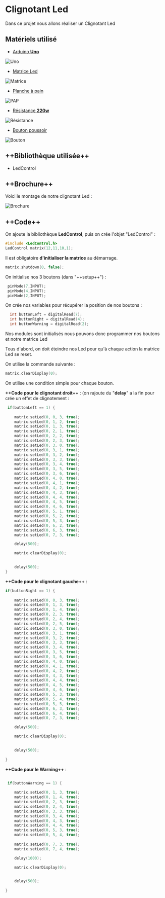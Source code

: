 # **Clignotant Led**


Dans ce projet nous allons réaliser un Clignotant Led

## **Matériels utilisé** 

- [Arduino **Uno**](https://store.arduino.cc/arduino-uno-rev3) 

![Uno](https://store-cdn.arduino.cc/uni/catalog/product/cache/1/image/520x330/604a3538c15e081937dbfbd20aa60aad/a/0/a000066_featured_1_.jpg)  

- [Matrice Led](https://www.google.com/aclk?sa=L&ai=DChcSEwiSrYLOjoTgAhVJFtMKHShNB2QYABADGgJ3Yg&sig=AOD64_2CHBQWl-pxz3uC6rWnS-fuBa1apg&ctype=5&q=&ved=0ahUKEwjujvzNjoTgAhUS2BoKHb26Bm4Q9aACCEA&adurl)

![Matrice](https://encrypted-tbn1.gstatic.com/shopping?q=tbn:ANd9GcQQ265RlLMECgHAk1GJ8q16kRqEB2JS3BQpHyeu53h_BcRRiZQrg5THHSqA5Dp5BK9swwL2q6Cdbr0&usqp=CAc)

- [Planche à pain](https://www.amazon.fr/Hilitand-Planche-Prototype-Soudure-Plastique/dp/B07GZJBDCP/ref=sr_1_3?s=electronics&ie=UTF8&qid=1548253900&sr=1-3&keywords=arduino+planche+a+pain)

![PAP](https://images-na.ssl-images-amazon.com/images/I/61eLGcyoCkL._SL1001_.jpg)

- [Résistance **220w**](https://www.googleadservices.com/pagead/aclk?sa=L&ai=DChcSEwjvncnQj4TgAhXOQ9MKHcgwBr8YABADGgJ3Yg&ohost=www.google.com&cid=CAESEOD2XuofU8MZh0AuejmGKe0&sig=AOD64_2jNpuwC_T2HDPYNNYy928kD3dSrw&ctype=5&q=&ved=0ahUKEwiL3sHQj4TgAhUqzYUKHZzQD2oQ9aACCEE&adurl=) 

![Résistance](https://encrypted-tbn3.gstatic.com/shopping?q=tbn:ANd9GcR5CjpVDb9_UlxySNx5u_dtVJycmREpyyKO9FkIi3JKA4ABRQaCSs-TOz_FwRKrvKb7wAOVyUutIL0&usqp=CAc)

- [Bouton poussoir](https://www.googleadservices.com/pagead/aclk?sa=L&ai=DChcSEwilvK3zj4TgAhUkKNMKHQr1BjAYABABGgJ3Yg&ohost=www.google.com&cid=CAESEOD26o94trqQGF67pHSOCmQ&sig=AOD64_3QZPU7sdC5EdL17B2_UyMno5iPXg&ctype=5&q=&ved=0ahUKEwjqtKfzj4TgAhWLzYUKHZATD6cQwg8IMQ&adurl=)

![Bouton](https://encrypted-tbn0.gstatic.com/shopping?q=tbn:ANd9GcT08WhRouiCQ2Ra7-bVFVjK63CH5VgyiPHdVN-j1xTv6l7ssHkpgr8JvnWDD0PdqkUDXDD8pduQXQ&usqp=CAc) 

## **++Bibliothèque utilisée++** 

- LedControl

## **++Brochure++**

Voici le montage de notre clignotant Led :

![Brochure](https://image.noelshack.com/fichiers/2019/04/3/1548252248-montage-led-clignotant-bb.png)
 

## ++**Code**++

On ajoute la bibliothèque **LedControl**, puis on crée l'objet "LedControl" :

``` c++
#include <LedControl.h>
LedControl matrix(12,11,10,1);
```

Il est obligatoire **d'initialiser la matrice** au démarrage.

``` c++
matrix.shutdown(0, false);
```

On initialise nos 3 boutons (dans "++setup++") : 

``` c++
 pinMode(7,INPUT);
 pinMode(4,INPUT);
 pinMode(2,INPUT);
```

On crée nos variables pour récupérer la position de nos boutons : 

``` c++ 
  int buttonLeft = digitalRead(7);
  int buttonRight = digitalRead(4);
  int buttonWarning = digitalRead(2);
```  

Nos modules sont initialisés nous pouvons donc programmer nos boutons et notre matrice Led

Tous d'abord, on doit éteindre nos Led pour qu'à chaque action la matrice Led se reset. 

On utilise la commande suivante : 

``` c++
matrix.clearDisplay(0);
```

On utilise une condition simple pour chaque bouton.

**++Code pour le clignotant droit++** : (on rajoute du "**delay**" a la fin pour crée un effet de clignotement  :

``` c++
 if(buttonLeft == 1) { 
    
    matrix.setLed(0, 0, 3, true);
    matrix.setLed(0, 1, 2, true);
    matrix.setLed(0, 1, 3, true);
    matrix.setLed(0, 2, 1, true);
    matrix.setLed(0, 2, 2, true);
    matrix.setLed(0, 2, 3, true);
    matrix.setLed(0, 3, 0, true);
    matrix.setLed(0, 3, 1, true);
    matrix.setLed(0, 3, 2, true);
    matrix.setLed(0, 3, 3, true);
    matrix.setLed(0, 3, 4, true);
    matrix.setLed(0, 3, 5, true);
    matrix.setLed(0, 3, 6, true);
    matrix.setLed(0, 4, 0, true);
    matrix.setLed(0, 4, 1, true);
    matrix.setLed(0, 4, 2, true);
    matrix.setLed(0, 4, 3, true);
    matrix.setLed(0, 4, 4, true);
    matrix.setLed(0, 4, 5, true);
    matrix.setLed(0, 4, 6, true);
    matrix.setLed(0, 5, 1, true);
    matrix.setLed(0, 5, 2, true);
    matrix.setLed(0, 5, 3, true);
    matrix.setLed(0, 6, 2, true);
    matrix.setLed(0, 6, 3, true);
    matrix.setLed(0, 7, 3, true);

    delay(500);

    matrix.clearDisplay(0);
    

    delay(500);
}
```
 
**++Code pour le clignotant gauche++** : 
``` c++
if(buttonRight == 1) { 
    
    matrix.setLed(0, 0, 3, true);
    matrix.setLed(0, 1, 3, true);
    matrix.setLed(0, 1, 4, true);
    matrix.setLed(0, 2, 3, true);
    matrix.setLed(0, 2, 4, true);
    matrix.setLed(0, 2, 5, true);
    matrix.setLed(0, 3, 0, true);
    matrix.setLed(0, 3, 1, true);
    matrix.setLed(0, 3, 2, true);
    matrix.setLed(0, 3, 3, true);
    matrix.setLed(0, 3, 4, true);
    matrix.setLed(0, 3, 5, true);
    matrix.setLed(0, 3, 6, true); 
    matrix.setLed(0, 4, 0, true);
    matrix.setLed(0, 4, 1, true);
    matrix.setLed(0, 4, 2, true);
    matrix.setLed(0, 4, 3, true);
    matrix.setLed(0, 4, 4, true);
    matrix.setLed(0, 4, 5, true);
    matrix.setLed(0, 4, 6, true);   
    matrix.setLed(0, 5, 3, true);
    matrix.setLed(0, 5, 4, true);
    matrix.setLed(0, 5, 5, true);
    matrix.setLed(0, 6, 3, true);
    matrix.setLed(0, 6, 4, true);
    matrix.setLed(0, 7, 3, true);

    delay(500);

    matrix.clearDisplay(0);
    

    delay(500);
   
}
```

**++Code pour le Warning++** : 
``` c++

 if(buttonWarning == 1) { 
    
    matrix.setLed(0, 1, 3, true);
    matrix.setLed(0, 1, 4, true);
    matrix.setLed(0, 2, 3, true);
    matrix.setLed(0, 2, 4, true);
    matrix.setLed(0, 3, 3, true);
    matrix.setLed(0, 3, 4, true);
    matrix.setLed(0, 4, 3, true);
    matrix.setLed(0, 4, 4, true);
    matrix.setLed(0, 5, 3, true);
    matrix.setLed(0, 5, 4, true);    
   
    matrix.setLed(0, 7, 3, true);
    matrix.setLed(0, 7, 4, true);

    delay(1000);

    matrix.clearDisplay(0);
    

    delay(500);
   
}
```
